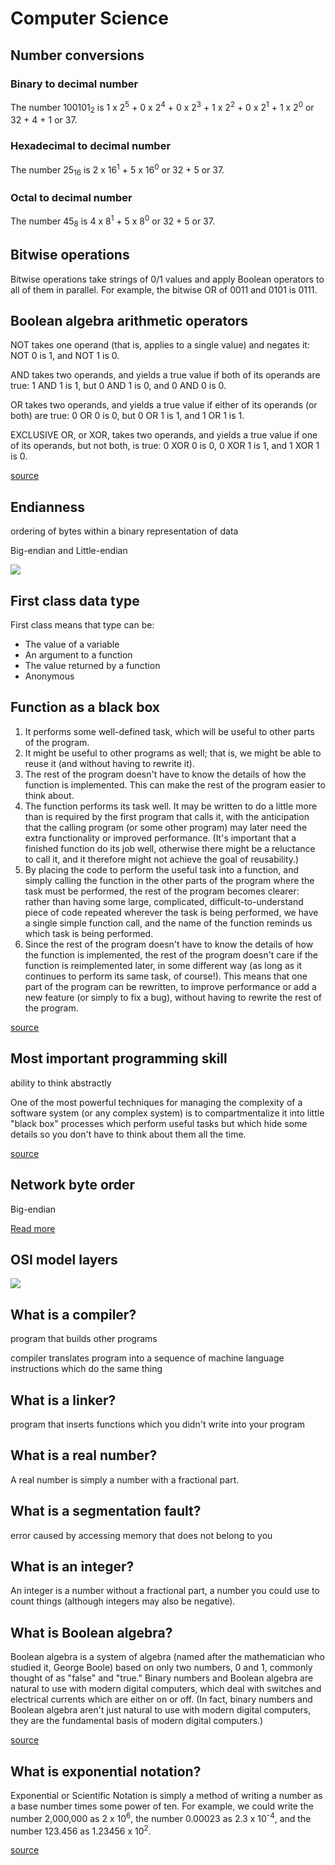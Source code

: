 # Computer Science

## Number conversions

### Binary to decimal number

The number 100101<sub>2</sub> is 1 x 2<sup>5</sup> + 0 x 2<sup>4</sup> + 0 x 2<sup>3</sup> + 1 x 2<sup>2</sup> + 0 x 2<sup>1</sup> + 1 x 2<sup>0</sup> or 32 + 4 + 1 or 37.

### Hexadecimal to decimal number

The number 25<sub>16</sub> is 2 x 16<sup>1</sup> + 5 x 16<sup>0</sup> or 32 + 5 or 37.

### Octal to decimal number

The number 45<sub>8</sub> is 4 x 8<sup>1</sup> + 5 x 8<sup>0</sup> or 32 + 5 or 37.

## Bitwise operations

Bitwise operations take strings of 0/1 values and apply Boolean operators to all of them in parallel. For example, the bitwise OR of 0011 and 0101 is 0111.

## Boolean algebra arithmetic operators

NOT takes one operand (that is, applies to a single value) and negates it: NOT 0 is 1, and NOT 1 is 0.

AND takes two operands, and yields a true value if both of its operands are true: 1 AND 1 is 1, but 0 AND 1 is 0, and 0 AND 0 is 0.

OR takes two operands, and yields a true value if either of its operands (or both) are true: 0 OR 0 is 0, but 0 OR 1 is 1, and 1 OR 1 is 1.

EXCLUSIVE OR, or XOR, takes two operands, and yields a true value if one of its operands, but not both, is true: 0 XOR 0 is 0, 0 XOR 1 is 1, and 1 XOR 1 is 0.

[source](https://www.eskimo.com/~scs/cclass/mathintro/sx4.html)

## Endianness

ordering of bytes within a binary representation of data

Big-endian and Little-endian

![](/files/programming/cs/endianpig.png)

## First class data type

First class means that type can be:

- The value of a variable
- An argument to a function
- The value returned by a function
- Anonymous

## Function as a black box

1. It performs some well-defined task, which will be useful to other parts of the program.
1. It might be useful to other programs as well; that is, we might be able to reuse it (and without having to rewrite it).
1. The rest of the program doesn't have to know the details of how the function is implemented. This can make the rest of the program easier to think about.
1. The function performs its task well. It may be written to do a little more than is required by the first program that calls it, with the anticipation that the calling program (or some other program) may later need the extra functionality or improved performance. (It's important that a finished function do its job well, otherwise there might be a reluctance to call it, and it therefore might not achieve the goal of reusability.)
1. By placing the code to perform the useful task into a function, and simply calling the function in the other parts of the program where the task must be performed, the rest of the program becomes clearer: rather than having some large, complicated, difficult-to-understand piece of code repeated wherever the task is being performed, we have a single simple function call, and the name of the function reminds us which task is being performed.
1. Since the rest of the program doesn't have to know the details of how the function is implemented, the rest of the program doesn't care if the function is reimplemented later, in some different way (as long as it continues to perform its same task, of course!). This means that one part of the program can be rewritten, to improve performance or add a new feature (or simply to fix a bug), without having to rewrite the rest of the program.

[source](https://www.eskimo.com/~scs/cclass/notes/sx5.html)

## Most important programming skill

ability to think abstractly

One of the most powerful techniques for managing the complexity of a software
system (or any complex system) is to compartmentalize it into little "black
box" processes which perform useful tasks but which hide some details so you
don't have to think about them all the time.

[source](https://www.eskimo.com/~scs/cclass/progintro/sx1.html)

## Network byte order

Big-endian

[Read more](/notes/programming/cs#endianness)

## OSI model layers

![](/files/programming/cs/osi-model-layers.jpeg)

## What is a compiler?

program that builds other programs

compiler translates program into a sequence of machine language instructions which do the same thing

## What is a linker?

program that inserts functions which you didn't write into your program

## What is a real number?

A real number is simply a number with a fractional part.

## What is a segmentation fault?

error caused by accessing memory that does not belong to you

## What is an integer?

An integer is a number without a fractional part, a number you could use to count things (although integers may also be negative).

## What is Boolean algebra?

Boolean algebra is a system of algebra (named after the mathematician who studied it, George Boole) based on only two numbers, 0 and 1, commonly thought of as "false" and "true." Binary numbers and Boolean algebra are natural to use with modern digital computers, which deal with switches and electrical currents which are either on or off. (In fact, binary numbers and Boolean algebra aren't just natural to use with modern digital computers, they are the fundamental basis of modern digital computers.)

[source](https://www.eskimo.com/~scs/cclass/mathintro/sx4.html)

## What is exponential notation?

Exponential or Scientific Notation is simply a method of writing a number as a base number times some power of ten. For example, we could write the number 2,000,000 as 2 x 10<sup>6</sup>, the number 0.00023 as 2.3 x 10<sup>-4</sup>, and the number 123.456 as 1.23456 x 10<sup>2</sup>.

[source](https://www.eskimo.com/~scs/cclass/mathintro/sx2.html)
